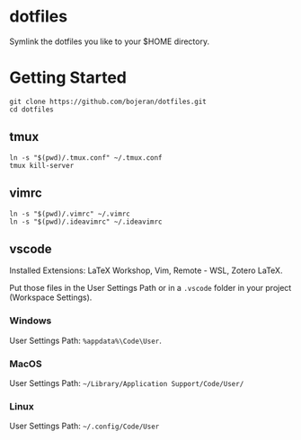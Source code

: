 # dotfiles
Symlink the dotfiles you like to your $HOME directory.

# Getting Started
```
git clone https://github.com/bojeran/dotfiles.git
cd dotfiles
```

## tmux
```
ln -s "$(pwd)/.tmux.conf" ~/.tmux.conf
tmux kill-server
```

## vimrc
```
ln -s "$(pwd)/.vimrc" ~/.vimrc
ln -s "$(pwd)/.ideavimrc" ~/.ideavimrc
```

## vscode
Installed Extensions: LaTeX Workshop, Vim, Remote - WSL, Zotero LaTeX.

Put those files in the User Settings Path or in a `.vscode` folder in your project (Workspace Settings).

### Windows
User Settings Path: `%appdata%\Code\User`.

### MacOS
User Settings Path: `~/Library/Application Support/Code/User/`

### Linux
User Settings Path: `~/.config/Code/User`